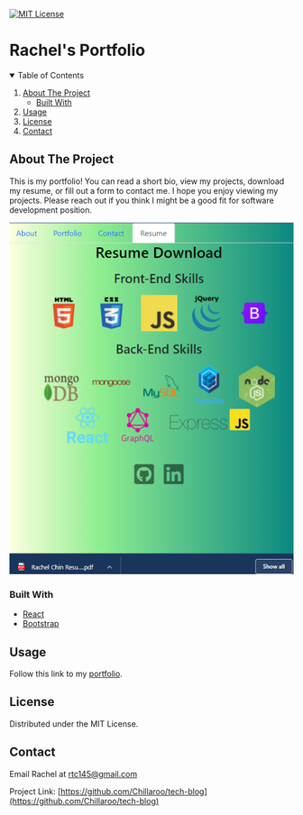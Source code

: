 [![MIT License][license-shield]][license-url]

# Rachel's Portfolio

<!-- TABLE OF CONTENTS -->
<details open="open">
  <summary>Table of Contents</summary>
  <ol>
    <li>
      <a href="#about-the-project">About The Project</a>
      <ul>
        <li><a href="#built-with">Built With</a></li>
      </ul>
    </li>
    <li><a href="#usage">Usage</a></li>
    <li><a href="#license">License</a></li>
    <li><a href="#contact">Contact</a></li>
  </ol>
</details>



<!-- ABOUT THE PROJECT -->
## About The Project

This is my portfolio! You can read a short bio, view my projects, download my resume, or fill out a form to contact me. I hope you enjoy viewing my projects. Please reach out if you think I might be a good fit for software development position.

![screenshot]

### Built With

* [React](https://reactjs.org/)
* [Bootstrap](https://getbootstrap.com/)

<!-- USAGE EXAMPLES -->
## Usage

Follow this link to my [portfolio](https://portfolio-rachel-chin.herokuapp.com/).

<!-- LICENSE -->
## License

Distributed under the MIT License.


<!-- CONTACT -->
## Contact

Email Rachel at rtc145@gmail.com

Project Link: [https://github.com/Chillaroo/tech-blog](https://github.com/Chillaroo/tech-blog)


<!-- MARKDOWN LINKS & IMAGES -->
[license-shield]: https://img.shields.io/github/license/othneildrew/Best-README-Template.svg?style=for-the-badge
[license-url]: https://github.com/othneildrew/Best-README-Template/blob/master/LICENSE.txt
[screenshot]: ./src/assets/screenshot.png